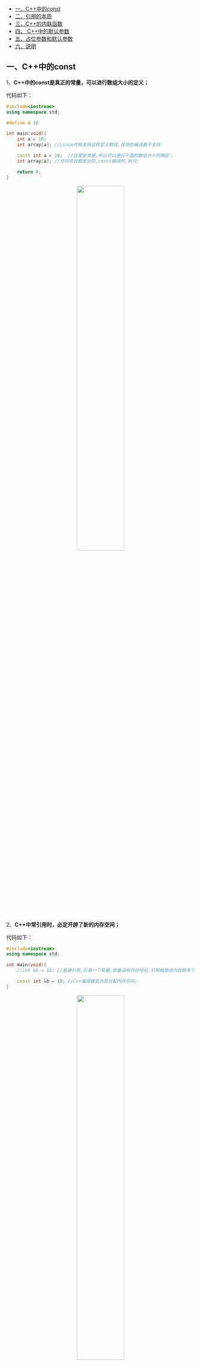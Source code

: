 - [一、C++中的const](#一c中的const)
- [二、引用的本质](#二引用的本质)
- [三、C++的内联函数](#三c的内联函数)
- [四、 C++中的默认参数](#四-c中的默认参数)
- [五、占位参数和默认参数](#五占位参数和默认参数)
- [六、说明](#六说明)

## 一、C++中的const

1、**C++中的const是真正的常量，可以进行数组大小的定义；**

代码如下：

```cpp
#include<iostream>
using namespace std;

#define A 10

int main(void){
    int a = 10; 
    int array[a]; //Linux内核支持这样定义数组,其他的编译器不支持

    const int a = 10;  //这里是常量,所以可以进行下面的数组大小的确定；
    int array[a]; //任何平台都是对的,const编译时,执行;

    return 0;
}
```

<div align=center><img src='https://mmbiz.qpic.cn/mmbiz_png/cu0TUlMDjbsEiacQY79zE79O4zYiaOpAJwWBcnqMzQXqPbRdaQwiaDGbUiaCKsDhYWtcdpMibyZCRwNqntDW6fNypRg/640?wx_fmt=png&tp=webp&wxfrom=5&wx_lazy=1&wx_co=1' width="50%" height="50%"></div>

2、**C++中常引用时，必定开辟了新的内存空间；**

代码如下：

```cpp
#include<iostream>
using namespace std;

int main(void){
    //int &b = 10; //普通引用,引用一个常量,常量没有内存地址,引用就是给内存取多个别名;

    const int &b = 10; //C++编译器会为其分配内存空间;
}
```

<div align=center><img src='https://mmbiz.qpic.cn/mmbiz_png/cu0TUlMDjbsEiacQY79zE79O4zYiaOpAJwQBPWmKXufewFGJFZVS4J7ETHYZvhoTpRzFYAVLynibnOUH8uJTtEiclw/640?wx_fmt=png&tp=webp&wxfrom=5&wx_lazy=1&wx_co=1' width="50%" height="50%"></div>

3、const在函数后面修饰的本质：void fun(int a) const;

本质：void fun(const Teacher * const this, int a){}，**就是修饰的是*this；**

## 二、引用的本质

引用的本质：**引用在C++中的内部实现是一个常指针;C++编译器帮我们程序员取了一个地址；**

```cpp
Type &name <===> Type * const name; 
```

代码如下：

```cpp
#include<iostream>
using namespace std;

struct Teacher{
    char name[64];
    int age;
    int &a; //很像指针所占用的内存空间大小;
    int &b; 
};
//普通引用占内存空间,和指针所占空间大小是一样的;

//引用的本质:引用在C++中的内部实现是一个常指针;C++编译器帮我们程序员取了一个地址;
//          Type &name <===> Type * const name;
int main(void){
    cout<<sizeof(Teacher)<<endl;

    return 0;
}
//一般int返回,返回的是变量的值;
//一般int &,引用返回的是变量本身;函数可放左边/右边;
//用引用作为返回值的话,其返回的空间不能是临时空间;
//g2() = 100;  可以作为左值,因为引用返回的是一段连续的存储空间,是变量;
//函数作左值,必须返回一个引用;
```

运行结果：

<div align=center><img src='https://mmbiz.qpic.cn/mmbiz_png/cu0TUlMDjbsEiacQY79zE79O4zYiaOpAJwjQ8OXQmvbCppY9ScCwGOGxBPJ1cdo15yChJrcqmzpicx1wiaFWOWdWag/640?wx_fmt=png&tp=webp&wxfrom=5&wx_lazy=1&wx_co=1' width="50%" height="50%"></div>

**原因：因为我用的是64位的，所以指针8字节，还有字节对齐，是其中最大基础数据类型字节的整数倍，此处应该为8的整数倍；**

## 三、C++的内联函数

1. 内联函数必须和函数体的实现写在一块;
2. 内联函数直接将函数体插入在函数调用的地方;
3. 内联函数速度更快,没有压栈,调转,返回等额外开销;
4. 内联函数中不能有循环语句,不能存在过多的条件判断语句;
5. 内联函数只是一种请求,C++编译器不一定允许这种请求;

代码如下：

```cpp
#include<iostream>
using namespace std;

inline void printA(){   //内联函数让C++做特殊处理;
    int a = 10; 
    cout<<"a = "<<a<<endl;
}

//内联函数替代宏代码片段; inline
int main(void){
    printA();

    return 0;
}

```

## 四、 C++中的默认参数

代码如下

```cpp
#include<iostream>
using namespace std;

//没传参数,就使用默认参数;
int printfA(int a = 1){ 
    cout<<a<<endl;
}
int printfA_1(int a, int b, int c = 1){}

//C++中允许函数有默认参数
//默认参数规则：从左边开始,如果默认参数出现,那么接下来的(右边)都必须是默认参数;
int printA_2(int a = 1, int b = 2, int c){}

int main(void){
    printfA();

    return 0;
}

```

运行结果：

<div align=center><img src='https://mmbiz.qpic.cn/mmbiz_png/cu0TUlMDjbsEiacQY79zE79O4zYiaOpAJwuibZBoKtJOnujSn9FOxibK6sMeGxlxgfGWCzNWYbTqQ7CzJcJy0I61nw/640?wx_fmt=png&tp=webp&wxfrom=5&wx_lazy=1&wx_co=1' width="50%" height="50%"></div>

**默认参数规则：从左边开始,如果默认参数出现,那么接下来的(右边)都必须是默认参数，否则报错！！**

## 五、占位参数和默认参数

代码如下：

```cpp
#include<iostream>
using namespace std;

//函数占位参数：函数调用时,必须写够参数;
void func1(int a, int b, int){
    cout<<"a "<<a<<" b "<<b<<endl;
    
}

//默认参数和占位参数
//目的：为以后的程序留下扩展;

void func2(int a, int b, int = 0){  //这个函数既是默认参数，也是占位参数;
    cout<<"a "<<a<<" b "<<b<<endl;
}

int main(void){
    //func1(1, 2); 占位参数此时必须为3个,所以错误;
    //func1(1, 2, 3); 对
    func2(1, 2); //占位和默认参数，2/3个参数都是可以的;
    func2(1, 2, 3);//此时第3个参数没有什么意思,不能使用;

    return 0;
}
```

## 六、说明

原创文章链接：[C++从零入门学习系列（11）---const,引用本质,内联,默认/占位参数](https://mp.weixin.qq.com/s?__biz=MzUxMzkyNDk0Ng==&mid=2247483911&idx=1&sn=2405efc5ca74a85fcd0cedca98019332&chksm=f94c883ace3b012cb6a9df7e1b3c6982260bc6a4cc70eb3b3f53c98efdefc3dde2089bea317b&scene=21#wechat_redirect)
